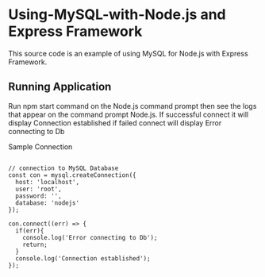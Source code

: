 # Using-MySQL-with-Node.js and Express Framework
This source code is an example of using MySQL for Node.js with Express Framework.

## Running Application
Run npm start command on the Node.js command prompt then see the logs that appear on the command prompt Node.js. 
If successful connect it will display Connection established if failed connect will display Error connecting to Db

Sample Connection
<pre>
<code>
// connection to MySQL Database
const con = mysql.createConnection({
  host: 'localhost',
  user: 'root',
  password: '',
  database: 'nodejs'
});

con.connect((err) => {
  if(err){
    console.log('Error connecting to Db');
    return;
  }
  console.log('Connection established');
});
</pre>
</code>
